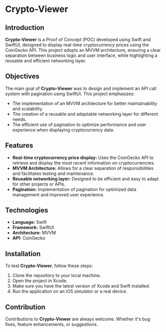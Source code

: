 # Crypto-Viewer

## Introduction

**Crypto-Viewer** is a Proof of Concept (POC) developed using Swift and SwiftUI, designed to display real-time cryptocurrency prices using the CoinGecko API. This project adopts an MVVM architecture, ensuring a clear separation between business logic and user interface, while highlighting a reusable and efficient networking layer.

## Objectives

The main goal of **Crypto-Viewer** was to design and implement an API call system with pagination using SwiftUI. This project emphasizes:

- The implementation of an MVVM architecture for better maintainability and scalability.
- The creation of a reusable and adaptable networking layer for different needs.
- The efficient use of pagination to optimize performance and user experience when displaying cryptocurrency data.

## Features

- **Real-time cryptocurrency price display:** Uses the CoinGecko API to retrieve and display the most recent information on cryptocurrencies.
- **MVVM Architecture:** Allows for a clear separation of responsibilities and facilitates testing and maintenance.
- **Reusable networking layer:** Designed to be efficient and easy to adapt for other projects or APIs.
- **Pagination:** Implementation of pagination for optimized data management and improved user experience.

## Technologies

- **Language:** Swift
- **Framework:** SwiftUI
- **Architecture:** MVVM
- **API:** CoinGecko

## Installation

To test **Crypto-Viewer**, follow these steps:

1. Clone the repository to your local machine.
2. Open the project in Xcode.
3. Make sure you have the latest version of Xcode and Swift installed.
4. Run the application on an iOS simulator or a real device.

## Contribution

Contributions to **Crypto-Viewer** are always welcome. Whether it's bug fixes, feature enhancements, or suggestions.
